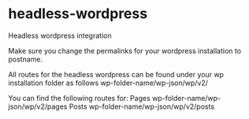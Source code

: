 # headless-wordpress
Headless wordpress integration

Make sure you change the permalinks for your wordpress installation to postname.

All routes for the headless wordpress can be found under your wp installation folder as follows
wp-folder-name/wp-json/wp/v2/


You can find the following routes for:
Pages
wp-folder-name/wp-json/wp/v2/pages
Posts
wp-folder-name/wp-json/wp/v2/posts
